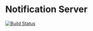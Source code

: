 # Notification Server

[![Build Status](https://travis-ci.org/cubex30/notification-server.svg?branch=master)](https://travis-ci.org/cubex30/notification-server)
